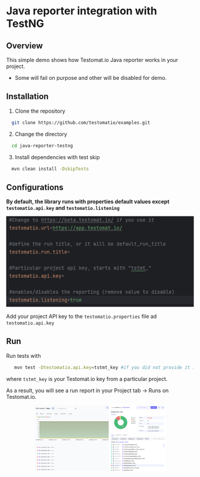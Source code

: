 # Java reporter integration with TestNG

## Overview

This simple demo shows how Testomat.io Java reporter works in your project.

- Some will fail on purpose and other will be disabled for demo.

## Installation

1. Clone the repository

```sh
  git clone https://github.com/testomatio/examples.git
  ```
2. Change the directory

```sh
  cd java-reporter-testng
```
3. Install dependencies with test skip

```sh
  mvn clean install -DskipTests
```


## Configurations

**By default, the library runs with properties default values except `testomatio.api.key` and `testomatio.listening`**

![properties img](img/properties.png)

Add your project API key to the `testomatio.properties` file ad `testomatio.api.key`

## Run

Run tests with

```bash
   mvn test -Dtestomatio.api.key=tstmt_key #if you did not provide it in the `testomatio.properties` file
```

where `tstmt_key` is your Testomat.io key from a particular project.

As a result, you will see a run report in your Project tab -> Runs on Testomat.io.

<div align="center">
  <img src="img/runReport.png" alt="demo report result png" style="max-width: 70%; max-height: 420px;">
</div>


